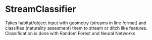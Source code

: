 # StreamClassifier
Takes habitat/object input with geometry (streams in line format) and classifies (naturality assesment) them to stream or ditch like features. Classification is done with Random Forest and Neural Networks
